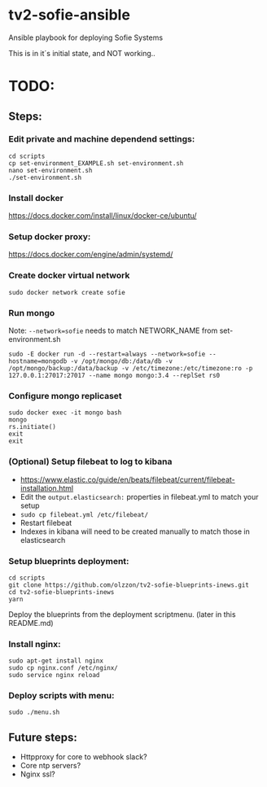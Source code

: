 # tv2-sofie-ansible
Ansible playbook for deploying Sofie Systems

This is in it´s initial state, and NOT working..



# TODO:

## Steps:

### Edit private and machine dependend settings:
```
cd scripts
cp set-environment_EXAMPLE.sh set-environment.sh
nano set-environment.sh
./set-environment.sh
```
### Install docker
https://docs.docker.com/install/linux/docker-ce/ubuntu/

### Setup docker proxy:
https://docs.docker.com/engine/admin/systemd/ 

### Create docker virtual network
```
sudo docker network create sofie
```
### Run mongo
Note: `--network=sofie` needs to match NETWORK_NAME from set-environment.sh
```
sudo -E docker run -d --restart=always --network=sofie --hostname=mongodb -v /opt/mongo/db:/data/db -v /opt/mongo/backup:/data/backup -v /etc/timezone:/etc/timezone:ro -p 127.0.0.1:27017:27017 --name mongo mongo:3.4 --replSet rs0
```
### Configure mongo replicaset
```
sudo docker exec -it mongo bash
mongo
rs.initiate()
exit
exit
```

### (Optional) Setup filebeat to log to kibana
* https://www.elastic.co/guide/en/beats/filebeat/current/filebeat-installation.html
* Edit the `output.elasticsearch:` properties in filebeat.yml to match your setup
* `sudo cp filebeat.yml /etc/filebeat/`
* Restart filebeat
* Indexes in kibana will need to be created manually to match those in elasticsearch

### Setup blueprints deployment:
```
cd scripts
git clone https://github.com/olzzon/tv2-sofie-blueprints-inews.git
cd tv2-sofie-blueprints-inews
yarn
```
Deploy the blueprints from the deployment scriptmenu. (later in this README.md)

### Install nginx:
```
sudo apt-get install nginx
sudo cp nginx.conf /etc/nginx/
sudo service nginx reload
```

### Deploy scripts with menu:
```
sudo ./menu.sh
```

## Future steps:
- Httpproxy for core to webhook slack?
- Core ntp servers?
- Nginx ssl?
